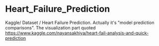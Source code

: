 # Heart_Failure_Prediction
Kaggle/ Dataset / Heart Failure Prediction. Actually it's "model prediction comparisons".
The visualization part quoted https://www.kaggle.com/nayansakhiya/heart-fail-analysis-and-quick-prediction
